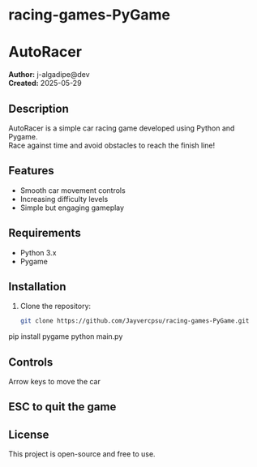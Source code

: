 # racing-games-PyGame
# AutoRacer

**Author:** j-algadipe@dev  
**Created:** 2025-05-29

## Description
AutoRacer is a simple car racing game developed using Python and Pygame.  
Race against time and avoid obstacles to reach the finish line!

## Features
- Smooth car movement controls
- Increasing difficulty levels
- Simple but engaging gameplay

## Requirements
- Python 3.x
- Pygame

## Installation
1. Clone the repository:
   ```bash
   git clone https://github.com/Jayvercpsu/racing-games-PyGame.git
pip install pygame
python main.py

## Controls
Arrow keys to move the car

## ESC to quit the game

## License
This project is open-source and free to use.